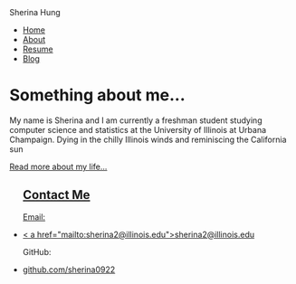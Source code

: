 
<html>
	<head>
		Sherina Hung
	</head>
	<body>
		<nav>
    		<ul>
        		<li><a href="/">Home</a></li>
	        	<li><a href="/About">About</a></li>
        		<li><a href="/Resume">Resume</a></li>
        		<li><a href="/Blog">Blog</a></li>
    		</ul>
		</nav>
		<div class="container">
    		<div class="blurb">
        		<h1>Something about me...</h1>
				<p>My name is Sherina and I am currently a freshman student studying computer science and					statistics at the University of Illinois at Urbana Champaign. Dying in the chilly   					Illinois winds and reminiscing the California sun</p>
				<p><a href="/about">Read more about my life...</p>
		<footer>
    		<ul>
			<h2>Contact Me </h2>
        		<p>Email: </p> <li>< a href="mailto:sherina2@illinois.edu">sherina2@illinois.edu</a></li>
        		<p>GitHub: </p> <li><a href="https://github.com/sherina0922">github.com/sherina0922</a></li>
			</ul>
		</footer>
	
